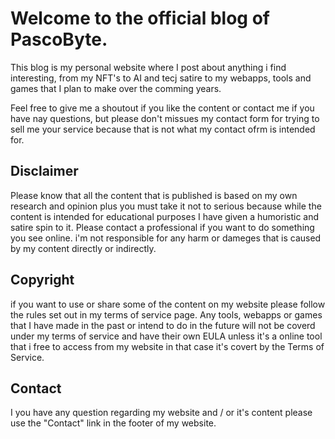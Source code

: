 # Welcome to the official blog of PascoByte.

This blog is my personal website where I post about anything i find interesting, from my NFT's to AI and tecj satire to my webapps, tools and games that I plan to make over the comming years.

Feel free to give me a shoutout if you like the content or contact me if you have nay questions, but please don't missues my contact form for trying to sell me your service because that is not what my contact ofrm is intended for.

## Disclaimer

Please know that all the content that is published is based on my own research and opinion plus you must take it not to serious because while the content is intended for educational purposes I have given a humoristic and satire spin to it. Please contact a professional if you want to do something you see online. i'm not responsible for any harm or dameges that is caused by my content directly or indirectly.

## Copyright

if you want to use or share some of the content on my website please follow the rules set out in my terms of service page. Any tools, webapps or games that I have made in the past or intend to do in the future will not be coverd under my terms of service and have their own EULA unless it's a online tool that i free to access from my website in that case it's covert by the Terms of Service.

## Contact

I you have any question regarding my website and / or it's content please use the "Contact" link in the footer of my website.
